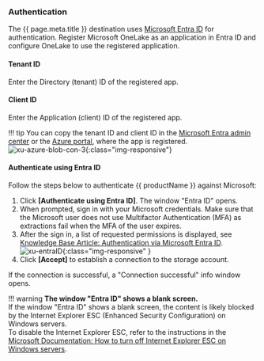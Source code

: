 
### Authentication

The {{ page.meta.title }} destination uses [Microsoft Entra ID](https://www.microsoft.com/en-us/security/business/identity-access/microsoft-entra-id) for authentication.
Register Microsoft OneLake as an application in Entra ID and configure OneLake to use the registered application.
	
#### Tenant ID
Enter the Directory (tenant) ID of the registered app.
	
#### Client ID
Enter the Application (client) ID of the registered app. 

!!! tip
	You can copy the tenant ID and client ID in the [Microsoft Entra admin center](https://entra.microsoft.com/#home) or the [Azure portal](https://portal.azure.com/), where the app is registered.<br>
	![xu-azure-blob-con-3](../../assets/images/documentation/destinations/fabric/entraID.png){:class="img-responsive"}

#### Authenticate using Entra ID

Follow the steps below to authenticate {{ productName }} against Microsoft:

1. Click **[Authenticate using Entra ID]**. The window "Entra ID" opens.
2. When prompted, sign in with your Microsoft credentials. 
Make sure that the Microsoft user does not use Multifactor Authentication (MFA) as extractions fail when the MFA of the user expires. 
3. After the sign in, a list of requested permissions is displayed, see [Knowledge Base Article: Authentication via Microsoft Entra ID](../../knowledge-base/authentication-via-entra-id-with-azure-storage.md). <br>
![xu-entraID](../../assets/images/documentation/destinations/azure-storage/xu-azure-blob-con_4.png){:class="img-responsive" }
4. Click **[Accept]** to establish a connection to the storage account.

If the connection is successful, a "Connection successful" info window opens. 

!!! warning
	**The window "Entra ID" shows a blank screen.**<br>
	If the window "Entra ID" shows a blank screen, the content is likely blocked by the Internet Explorer ESC (Enhanced Security Configuration) on Windows servers. <br>
	To disable the Internet Explorer ESC, refer to the instructions in the [Microsoft Documentation: How to turn off Internet Explorer ESC on Windows servers](https://learn.microsoft.com/en-us/previous-versions/troubleshoot/browsers/security-privacy/enhanced-security-configuration-faq#how-to-turn-off-internet-explorer-esc-on-windows-servers).

